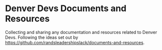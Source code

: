 # Denver Devs Documents and Resources
Collecting and sharing any documentation and resources related to Denver Devs. Following the ideas set out by https://github.com/randsleadershipslack/documents-and-resources. 
